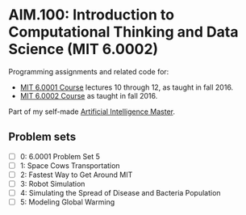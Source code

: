 # AIM.100: Introduction to Computational Thinking and Data Science (MIT 6.0002)

Programming assignments and related code for:

- [MIT 6.0001 Course](https://ocw.mit.edu/courses/electrical-engineering-and-computer-science/6-0001-introduction-to-computer-science-and-programming-in-python-fall-2016/) lectures 10 through 12, as taught in fall 2016.
- [MIT 6.0002 Course](https://ocw.mit.edu/courses/electrical-engineering-and-computer-science/6-0002-introduction-to-computational-thinking-and-data-science-fall-2016/index.htm) as taught in fall 2016. 

Part of my self-made [Artificial Intelligence Master](https://github.com/Susensio/artificial-intelligence-master).

## Problem sets

- [ ]	0:	6.0001 Problem Set 5
- [ ]	1:	Space Cows Transportation
- [ ]	2:	Fastest Way to Get Around MIT
- [ ]	3:	Robot Simulation
- [ ]	4:	Simulating the Spread of Disease and Bacteria Population
- [ ]	5:	Modeling Global Warming
